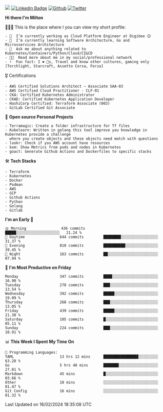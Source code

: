 ![](https://komarev.com/ghpvc/?username=miltlima&color=blueviolet) [![Linkedin Badge](https://img.shields.io/badge/-LinkedIn-blue?style=flat-square&logo=Linkedin&logoColor=white&link=https://www.linkedin.com/in/miltonlimaj/)](https://www.linkedin.com/in/miltonlimaj/) [![Github](https://img.shields.io/github/followers/miltlima?style=social)](https://github.com/miltlima?tab=followers) [![Twitter](https://img.shields.io/twitter/follow/milt_lima?style=social)](https://twitter.com/milt_lima)
 


     
**Hi there I'm Milton**

👨🏽‍💻 This is the place where I you can view my short profile:
```text
- 🔭  I’m currently working as Cloud Platform Engineer at Digibee 😉
- 🌱  I’m currently learning Software Architecture, Go and Microsservices Architecture
- 💬  Ask me about anything related to Kubernetes/Containers/Python/Cloud/CI&CD
- 👨‍💻  Read more about me in my social/professional network
- ⚡  Fun fact: I ❤️ 🐶s, Travel and know other cultures, gaming only [Torchlight, Starcraft, Assetto Corsa, Forza]
```
🎖 Certifications
```text
- AWS Certified Solutions Architect – Associate SAA-03
- AWS Certified Cloud Practitioner - CLF-01
- CKA: Certified Kubernetes Administrator
- CKAD: Certified Kubernetes Application Developer
- HashiCorp Certified: Terraform Associate (003)
- GitLab Certified Git Associate
```
📐 **Open source Personal Projects**

```text
- Terramagic: Create a folder infrastructure for Tf files
- Kubelearn: Written in golang this tool improve you knowledge in Kubernetes provide a challenge
  where you create objects and these objects need match with questions
- lookr: Check if you AWS account have resources
- kom: Show Metrics from pods and nodes in Kubernetes
- goact: Generate Github Actions and Dockerfiles to specific stacks
```
🛠 **Tech Stacks**

```text
- Terraform
- Kubernetes
- Docker
- Podman
- AWS
- GCP
- Github Actions
- Python
- Golang
- Gitlab
```         

<!--START_SECTION:waka-->
**I'm an Early 🐤** 

```text
🌞 Morning                436 commits         █████░░░░░░░░░░░░░░░░░░░░   21.24 % 
🌆 Daytime                644 commits         ████████░░░░░░░░░░░░░░░░░   31.37 % 
🌃 Evening                810 commits         ██████████░░░░░░░░░░░░░░░   39.45 % 
🌙 Night                  163 commits         ██░░░░░░░░░░░░░░░░░░░░░░░   07.94 % 
```
📅 **I'm Most Productive on Friday** 

```text
Monday                   347 commits         ████░░░░░░░░░░░░░░░░░░░░░   16.90 % 
Tuesday                  278 commits         ███░░░░░░░░░░░░░░░░░░░░░░   13.54 % 
Wednesday                392 commits         █████░░░░░░░░░░░░░░░░░░░░   19.09 % 
Thursday                 268 commits         ███░░░░░░░░░░░░░░░░░░░░░░   13.05 % 
Friday                   439 commits         █████░░░░░░░░░░░░░░░░░░░░   21.38 % 
Saturday                 105 commits         █░░░░░░░░░░░░░░░░░░░░░░░░   05.11 % 
Sunday                   224 commits         ███░░░░░░░░░░░░░░░░░░░░░░   10.91 % 
```


📊 **This Week I Spent My Time On** 

```text
💬 Programming Languages: 
YAML                     13 hrs 12 mins      ████████████████░░░░░░░░░   63.28 % 
Go                       5 hrs 48 mins       ███████░░░░░░░░░░░░░░░░░░   27.81 % 
Markdown                 45 mins             █░░░░░░░░░░░░░░░░░░░░░░░░   03.66 % 
Other                    18 mins             ░░░░░░░░░░░░░░░░░░░░░░░░░   01.47 % 
Git Config               16 mins             ░░░░░░░░░░░░░░░░░░░░░░░░░   01.32 % 
```


 Last Updated on 16/02/2024 18:35:08 UTC
<!--END_SECTION:waka-->
